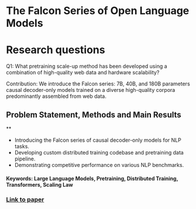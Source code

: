 # The Falcon Series of Open Language Models

# Research questions
Q1: What pretraining scale-up method has been developed using a combination of high-quality web data and hardware scalability?

Contribution: We introduce the Falcon series: 7B, 40B, and 180B parameters causal decoder-only models trained on a diverse high-quality corpora predominantly assembled from web data.

## Problem Statement, Methods and Main Results
**
* Introducing the Falcon series of causal decoder-only models for NLP tasks.
* Developing custom distributed training codebase and pretraining data pipeline.
* Demonstrating competitive performance on various NLP benchmarks.

#### Keywords: Large Language Models, Pretraining, Distributed Training, Transformers, Scaling Law


### [Link to paper](https://arxiv.org/abs/2311.16867v2)
